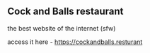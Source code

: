 ## Cock and Balls restaurant

the best website of the internet (sfw)

access it here - https://cockandballs.resturant
